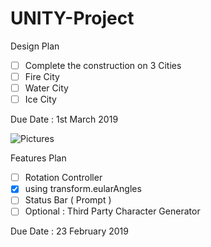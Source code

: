 # UNITY-Project

Design Plan
- [ ] Complete the construction on 3 Cities
- [ ] Fire City
- [ ] Water City
- [ ] Ice City

Due Date : 1st March 2019

![Pictures](https://cdn.discordapp.com/attachments/346967448781717505/547288359404306433/Template.png)

Features Plan
- [ ] Rotation Controller
- [x] using transform.eularAngles
- [ ] Status Bar ( Prompt )
- [ ] Optional : Third Party Character Generator

Due Date : 23 February 2019

